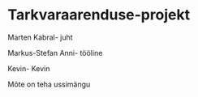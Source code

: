 # Tarkvaraarenduse-projekt
Marten Kabral- juht

Markus-Stefan Anni- tööline

Kevin- Kevin

Mõte on teha ussimängu
